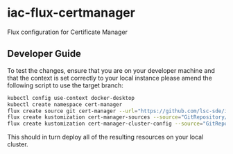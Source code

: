 # iac-flux-certmanager
Flux configuration for Certificate Manager

## Developer Guide
To test the changes, ensure that you are on your developer machine and that the context is set correctly to your local instance please amend the following script to use the target branch:
```bash
kubectl config use-context docker-desktop
kubectl create namespace cert-manager
flux create source git cert-manager --url="https://github.com/lsc-sde/iac-flux-certmanager" --branch=main --namespace=cert-manager
flux create kustomization cert-manager-sources --source="GitRepository/cert-manager" --namespace=cert-manager --path="./sources" --interval=1m --prune=true --health-check-timeout=10m --wait=false
flux create kustomization cert-manager-cluster-config --source="GitRepository/cert-manager" --namespace=cert-manager --path="./clusters/local" --interval=1m --prune=true --health-check-timeout=10m --wait=false
```

This should in turn deploy all of the resulting resources on your local cluster.